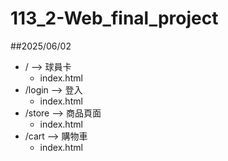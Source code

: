 # 113_2-Web_final_project

##2025/06/02
 - /               --> 球員卡
   - index.html
 - /login          --> 登入
   - index.html
 - /store          --> 商品頁面
   - index.html
 - /cart           --> 購物車
   - index.html
